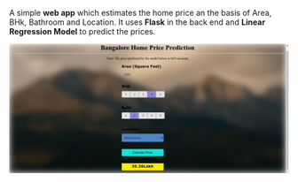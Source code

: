 A simple **web app** which estimates the home price an the basis of Area, BHk, Bathroom and Location. It uses **Flask** in the back end and **Linear Regression Model** to predict the prices.


![alt text](https://github.com/Deep-Jay/Realstate_price_prediction/blob/main/static/webreal.jpg?raw=true)